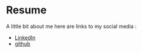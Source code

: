 # Resume
A little bit about me
here are links to my social media :
* [LinkedIn](https://linkedin.com/in/aleksadrarezetka/)
* [github](https://github.com/NiebieskiLis)
